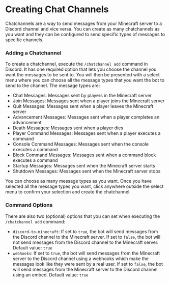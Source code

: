 # Creating Chat Channels

Chatchannels are a way to send messages from your Minecraft server to a Discord channel and vice versa. You can create
as many chatchannels as you want and they can be configured to send specific types of messages to specific channels.

### Adding a Chatchannel

To create a chatchannel, execute the `/chatchannel add` command in Discord. It has one required option that lets you
choose the channel you want the messages to be sent to. You will then be presented with a select menu where you can
choose all the message types that you want the bot to send to the channel.
The message types are:

- Chat Messages: Messages sent by players in the Minecraft server
- Join Messages: Messages sent when a player joins the Minecraft server
- Quit Messages: Messages sent when a player leaves the Minecraft server
- Advancement Messages: Messages sent when a player completes an advancement
- Death Messages: Messages sent when a player dies
- Player Command Messages: Messages sent when a player executes a command
- Console Command Messages: Messages sent when the console executes a command
- Block Command Messages: Messages sent when a command block executes a command
- Startup Messages: Messages sent when the Minecraft server starts
- Shutdown Messages: Messages sent when the Minecraft server stops

You can choose as many message types as you want. Once you have selected all the message types you want, click anywhere
outside the select menu to confirm your selection and create the chatchannel.

### Command Options

There are also two (optional) options that you can set when executing the `/chatchannel add` command:

- `discord-to-minecraft`: If set to `true`, the bot will send messages from the Discord channel to the Minecraft server.
  If set to `false`, the bot will not send messages from the Discord channel to the Minecraft server. Default
  value: `true`
- `webhooks`: If set to `true`, the bot will send messages from the Minecraft server to the Discord channel using a
  webhooks which make the messages look like they were sent by a real user. If set to `false`, the bot will send
  messages from the Minecraft server to the Discord channel using an embed. Default value: `true`
